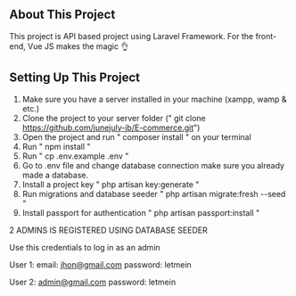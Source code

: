 ## About This Project

This project is API based project using Laravel Framework. For the front-end, Vue JS makes the magic 👌


## Setting Up This Project

1. Make sure you have a server installed in your machine (xampp, wamp & etc.)
2. Clone the project to your server folder (" git clone https://github.com/junejuly-jb/E-commerce.git")
3. Open the project and run " composer install " on your terminal
4. Run " npm install "
5. Run " cp .env.example .env "
6. Go to .env file and change database connection make sure you already made a database.
7. Install a project key " php artisan key:generate "
8. Run migrations and database seeder " php artisan migrate:fresh --seed "
9. Install passport for authentication " php artisan passport:install "

2 ADMINS IS REGISTERED USING DATABASE SEEDER

Use this credentials to log in as an admin

User 1:
email: jhon@gmail.com
password: letmein

User 2: admin@gmail.com
password: letmein
